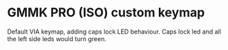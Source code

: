 # GMMK PRO (ISO) custom keymap

Default VIA keymap, adding caps lock LED behaviour. Caps lock led and all the left side leds would turn green. 

